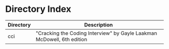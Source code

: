 # Directory Index

| Directory | Description | 
| ------- | -------- | 
| cci | "Cracking the Coding Interview" by Gayle Laakman McDowell, 6th edition | 
